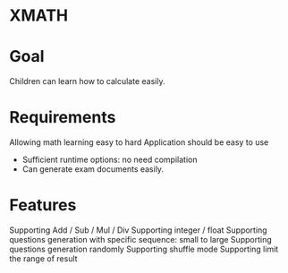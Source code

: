 XMATH
===========
# Goal
Children can learn how to calculate easily.
# Requirements
Allowing math learning easy to hard
Application should be easy to use 
* Sufficient runtime options: no need compilation
* Can generate exam documents easily.
# Features
Supporting Add / Sub / Mul / Div
Supporting integer / float
Supporting questions generation with specific sequence: small to large
Supporting questions generation randomly
Supporting shuffle mode
Supporting limit the range of result
